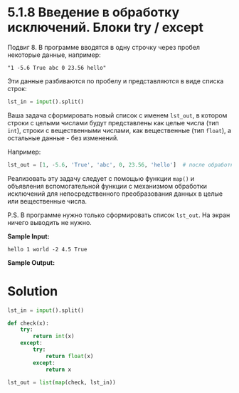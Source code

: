 # 5.1.8 Введение в обработку исключений. Блоки try / except

Подвиг 8. В программе вводятся в одну строчку через пробел некоторые данные, например:

```
"1 -5.6 True abc 0 23.56 hello"
```

Эти данные разбиваются по пробелу и представляются в виде списка строк:

```python
lst_in = input().split()
```

Ваша задача сформировать новый список с именем `lst_out`, в котором строки с целыми числами будут представлены как целые
числа (тип `int`), строки с вещественными числами, как вещественные (тип `float`), а остальные данные - без изменений.

Например:

```python
lst_out = [1, -5.6, 'True', 'abc', 0, 23.56, 'hello']  # после обработки введенной строки "1 -5.6 True abc 0 23.56 hello"
```

Реализовать эту задачу следует с помощью функции `map()` и объявления вспомогательной функции с механизмом обработки
исключений для непосредственного преобразования данных в целые или вещественные числа.

P.S. В программе нужно только сформировать список `lst_out`. На экран ничего выводить не нужно.

**Sample Input:**

```
hello 1 world -2 4.5 True
```

**Sample Output:**

# Solution

```python
lst_in = input().split()

def check(x):
    try:
        return int(x)
    except:
        try:
            return float(x)
        except:
            return x

lst_out = list(map(check, lst_in))
```